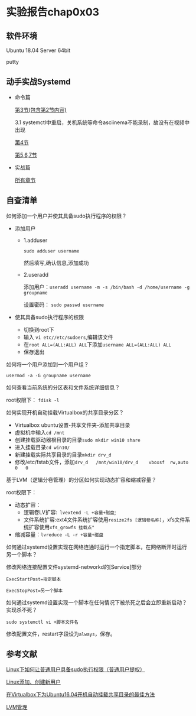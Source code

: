 # 实验报告chap0x03
## 软件环境
Ubuntu 18.04 Server 64bit

putty
## 动手实战Systemd
* 命令篇
  
  [第3节(包含第2节内容)](https://asciinema.org/a/6uCGgml5Q5laQBJSqx3vIgu98)
  
  3.1 systemctl中重启，关机系统等命令asciinema不能录制，故没有在视频中出现

  [第4节](https://asciinema.org/a/ssMxSHHF5PXQBb4xzBzE10B6V)

  [第5,6,7节](https://asciinema.org/a/jHaH7XVa9kVqkwof7IrGoaNiR)
* 实战篇
  
  [所有章节](https://asciinema.org/a/9M4Ei1q5h2SkuS3vQXk7e5TvS)
## 自查清单
如何添加一个用户并使其具备sudo执行程序的权限？
* 添加用户
  
  + 1.adduser

    `sudo adduser username`
  
     然后填写,确认信息,添加成功
  + 2.useradd
    
    添加用户：`useradd username -m -s /bin/bash -d /home/username -g groupname`

    设置密码： `sudo passwd username`
* 使其具备sudo执行程序的权限
   + 切换到root下
   + 输入  `vi etc//etc/sudoers`,编辑该文件
   + 在`root ALL=(ALL:ALL) ALL`下添加`username ALL=(ALL:ALL) ALL`
   + 保存退出

如何将一个用户添加到一个用户组？

`usermod -a -G groupname username`

如何查看当前系统的分区表和文件系统详细信息？

root权限下： `fdisk -l`

如何实现开机自动挂载Virtualbox的共享目录分区？
+ Virtualbox ubuntu设置-共享文件夹-添加共享目录
+ 虚拟机中输入`cd /mnt`
+ 创建挂载驱动器根目录的目录`sudo mkdir win10 share`
+ 进入挂载目录`cd win10/`
+ 新建挂载实际共享目录的目录`mkdir drv_d`
+ 修改/etc/fstab文件，添加`drv_d   /mnt/win10/drv_d    vboxsf  rw,auto 0   0`
  
基于LVM（逻辑分卷管理）的分区如何实现动态扩容和缩减容量？

 root权限下：
* 动态扩容：
  + 逻辑卷LV扩容:` lvextend -L +容量+磁盘`;
  + 文件系统扩容:ext4文件系统扩容使用`resize2fs [逻辑卷名称]`，xfs文件系统扩容使用`xfs_growfs 挂载点"`
* 缩减容量：`lvreduce -L -r +容量+磁盘`

如何通过systemd设置实现在网络连通时运行一个指定脚本，在网络断开时运行另一个脚本？

修改网络连接配置文件systemd-networkd的[Service]部分

`ExecStartPost=指定脚本`

`ExecStopPost=另一个脚本`

如何通过systemd设置实现一个脚本在任何情况下被杀死之后会立即重新启动？实现杀不死？

`sudo systemctl vi +脚本文件名`

修改配置文件，restart字段设为`always`，保存。

## 参考文献
[Linux下如何让普通用户具备sudo执行权限（普通用户提权）](https://blog.csdn.net/u012206617/article/details/100082021)

[Linux添加、创建新用户](https://www.cnblogs.com/zhyantao/p/10582839.html)

[在Virtualbox下为Ubuntu16.04开机自动挂载共享目录的最佳方法](https://www.jb51.net/article/170330.htm)

[LVM管理](https://www.cnblogs.com/diantong/p/10554831.html)